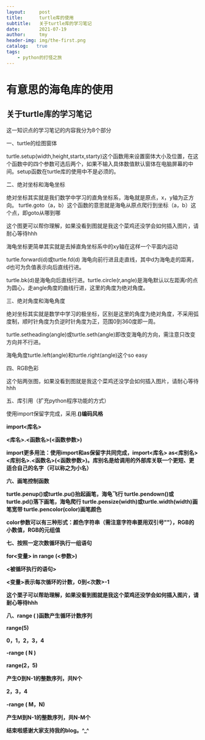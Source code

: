 ```yaml
---
layout:     post
title:      turtle库的使用
subtitle:   关于turtle库的学习笔记
date:       2021-07-19
author:     tmy
header-img: img/the-first.png
catalog:   true
tags:
    - python的打怪之旅
---
```

# 有意思的海龟库的使用
## 关于turtle库的学习笔记
这一知识点的学习笔记的内容我分为8个部分

一、turtle的绘图窗体

turtle.setup(width,height,startx,starty)这个函数用来设置窗体大小及位置，在这个函数中的四个参数可选后两个，如果不输入具体数值默认窗体在电脑屏幕的中间。setup函数在turtle库的使用中不是必须的。

二、绝对坐标和海龟坐标

绝对坐标其实就是我们数学中学习的直角坐标系，海龟就是原点，x，y轴为正方向。
turtle.goto（a，b）这个函数的意思就是海龟从原点爬行到坐标（a，b）这个点，即goto从哪到哪

这个图更可以帮你理解，如果没看到图就是我这个菜鸡还没学会如何插入图片，请耐心等待hhh

海龟坐标更简单其实就是去掉直角坐标系中的xy轴在这样一个平面内运动

turtle.forward(d)或turtle.fd(d) 海龟向前行进且走直线，其中d为海龟走的距离，d也可为负值表示向后直线行进。

turtle.bk(d)是海龟向后直线行进。turtle.circle(r,angle)是海龟默认以左距离r的点为圆心，走angle角度的曲线行进，这里的角度为绝对角度。

三、绝对角度和海龟角度

绝对坐标其实就是数学中学习的极坐标，区别是这里的角度为绝对角度，不采用弧度制，顺时针角度为负逆时针角度为正，范围0到360度即一周。

turtle.setheading(angle)或turtle.seth(angle)即改变海龟的方向，需注意只改变方向并不行进。

海龟角度turtle.left(angle)和turtle.right(angle)这个so easy

四、RGB色彩

这个贴两张图，如果没看到图就是我这个菜鸡还没学会如何插入图片，请耐心等待hhh

五、库引用（扩充python程序功能的方式）

使用import保留字完成，采用<a>.<b>()编码风格
  
import<库名>
  
<库名>.<函数名>(<函数参数>)
  
import更多用法：使用import和as保留字共同完成，import<库名> as<库别名><库别名>.<函数名>(<函数参数>)。库别名是给调用的外部库关联一个更短、更适合自己的名字（可以称之为小名）

六、画笔控制函数
  
turtle.penup()或turtle.pu()抬起画笔，海龟飞行 turtle.pendown()或turtle.pd()落下画笔，海龟爬行 turtle.pensize(width)或turtle.width(width)画笔宽带 turtle.pencolor(color)画笔颜色
  
color参数可以有三种形式：颜色字符串（需注意字符串要用双引号""），RGB的小数值，RGB的元组值
  
七、按照一定次数循环执行一组语句
  
for<变量> in range (<参数>)
  
<被循环执行的语句>
  
<变量>表示每次循环的计数，0到<次数>-1
  
 这个栗子可以帮助理解，如果没看到图就是我这个菜鸡还没学会如何插入图片，请耐心等待hhh
  
 八、range ( )函数产生循环计数序列
  
range(5)
  
0，1，2，3，4
  
-range ( N )
  
range(2，5)
  
产生О到N-1的整数序列，共N个
  
2，3，4
  
-range ( M，N)
  
产生M到N-1的整数序列，共N-M个
  
结束啦感谢大家支持我的blog。^_^








